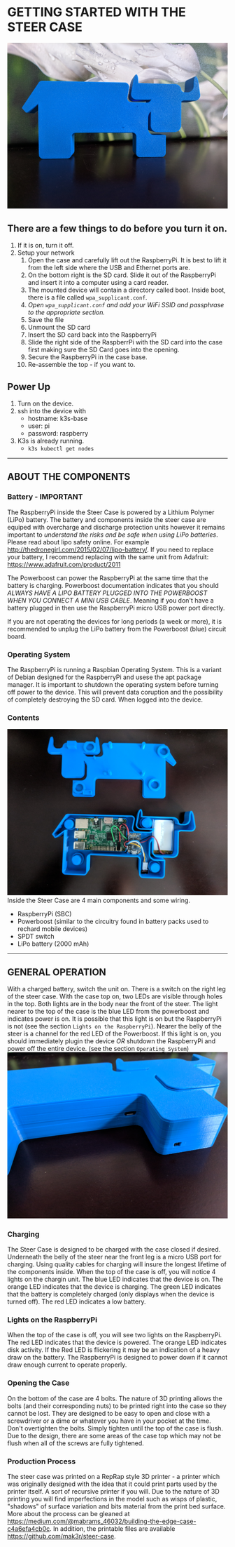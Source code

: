 # GETTING STARTED WITH THE STEER CASE

![Assembled](https://raw.githubusercontent.com/mak3r/steer-case/RevB/images/assembled.jpg "Assembled Steer Case")

## There are a few things to do before you turn it on. 

1. If it is on, turn it off.
1. Setup your network
    1. Open the case and carefully lift out the RaspberryPi. It is best to lift it from the left side where the USB and Ethernet ports are.
    1. On the bottom right is the SD card. Slide it out of the RaspberryPi and insert it into a computer using a card reader.
    1. The mounted device will contain a directory called boot. Inside boot, there is a file called `wpa_supplicant.conf`. 
    1. *Open `wpa_supplicant.conf` and add your WiFi SSID and passphrase to the appropriate section.*
    1. Save the file
    1. Unmount the SD card
    1. Insert the SD card back into the RaspberryPi
    1. Slide the right side of the RaspberrPi with the SD card into the case first making sure the SD Card goes into the opening.
    1. Secure the RaspberryPi in the case base.
    1. Re-assemble the top - if you want to.

## Power Up
1. Turn on the device.
1. ssh into the device with 
    * hostname: k3s-base
    * user: pi 
    * password: raspberry
1. K3s is already running.
    * `k3s kubectl get nodes` 

--- 

## ABOUT THE COMPONENTS

### Battery - IMPORTANT
The RaspberryPi inside the Steer Case is powered by a Lithium Polymer (LiPo) battery. The battery and components inside the steer case are equiped with overcharge and discharge protection units however it remains important to *understand the risks and be safe when using LiPo batteries*. Please read about lipo safety online. For example http://thedronegirl.com/2015/02/07/lipo-battery/. If you need to replace your battery, I recommend replacing with the same unit from Adafruit: https://www.adafruit.com/product/2011

The Powerboost can power the RaspberryPi at the same time that the battery is charging. Powerboost documentation indicates that you should *ALWAYS HAVE A LIPO BATTERY PLUGGED INTO THE POWERBOOST WHEN YOU CONNECT A MINI USB CABLE*. Meaning if you don't have a battery plugged in then use the RaspberryPi micro USB power port directly. 

If you are not operating the devices for long periods (a week or more), it is recommended to unplug the LiPo battery from the Powerboost (blue) circuit board.

### Operating System
The RaspberryPi is running a Raspbian Operating System. This is a variant of Debian designed for the RaspberryPi and usese the apt package manager. It is important to shutdown the operating system before turning off power to the device. This will prevent data coruption and the possibility of completely destroying the SD card. When logged into the device.

### Contents
![Open Case](https://raw.githubusercontent.com/mak3r/steer-case/RevB/images/open_case.jpg "Open Steer Case")
Inside the Steer Case are 4 main components and some wiring.
* RaspberryPi (SBC)
* Powerboost (similar to the circuitry found in battery packs used to rechard mobile devices)
* SPDT switch
* LiPo battery (2000 mAh)

--- 

## GENERAL OPERATION
With a charged battery, switch the unit on. There is a switch on the right leg of the steer case. With the case top on, two LEDs are visible through holes in the top. Both lights are in the body near the front of the steer. The light nearer to the top of the case is the blue LED from the powerboost and indicates power is on. It is possible that this light is on but the RaspberryPi is not (see the section `Lights on the RaspberryPi`). Nearer the belly of the steer is a channel for the red LED of the Powerboost. If this light is on, you should immediately plugin the device *OR* shutdown the RaspberryPi and power off the entire device. (see the section `Operating System`)
![Switch and Power](https://raw.githubusercontent.com/mak3r/steer-case/RevB/images/switch_and_power.jpg "Switch and Power locations")

### Charging
The Steer Case is designed to be charged with the case closed if desired. Underneath the belly of the steer near the front leg is a micro USB port for charging. Using quality cables for charging will insure the longest lifetime of the components inside. 
When the top of the case is off, you will notice 4 lights on the chargin unit. The blue LED indicates that the device is on. The orange LED indicates that the device is charging. The green LED indicates that the battery is completely charged (only displays when the device is turned off). The red LED indicates a low battery.

### Lights on the RaspberryPi
When the top of the case is off, you will see two lights on the RaspberryPi. The red LED indicates that the device is powered. The orange LED indicates disk activity. If the Red LED is flickering it may be an indication of a heavy draw on the battery. The RaspberryPi is designed to power down if it cannot draw enough current to operate properly.

### Opening the Case
On the bottom of the case are 4 bolts. The nature of 3D printing allows the bolts (and their corresponding nuts) to be printed right into the case so they cannot be lost. They are designed to be easy to open and close with a screwdriver or a dime or whatever you have in your pocket at the time. Don't overtighten the bolts. Simply tighten until the top of the case is flush. Due to the design, there are some areas of the case top which may not be flush when all of the screws are fully tightened.

### Production Process
The steer case was printed on a RepRap style 3D printer - a printer which was originally designed with the idea that it could print parts used by the printer itself. A sort of recursive printer if you will. Due to the nature of 3D printing you will find imperfections in the model such as wisps of plastic, "shadows" of surface variation and bits material from the print bed surface. More about the process can be gleaned at https://medium.com/@mabrams_46032/building-the-edge-case-c4a6efa4cb0c. In addition, the printable files are available https://github.com/mak3r/steer-case.